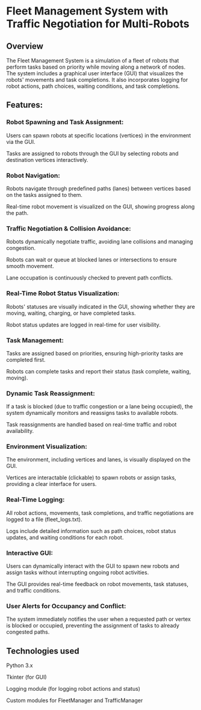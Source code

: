 # Fleet Management System with Traffic Negotiation for Multi-Robots

## Overview

The Fleet Management System is a simulation of a fleet of robots that perform tasks based on priority while moving along a network of nodes. The system includes a graphical user interface (GUI) that visualizes the robots' movements and task completions. It also incorporates logging for robot actions, path choices, waiting conditions, and task completions.
 
## Features:

### Robot Spawning and Task Assignment:

Users can spawn robots at specific locations (vertices) in the environment via the GUI.

Tasks are assigned to robots through the GUI by selecting robots and destination vertices interactively.

### Robot Navigation:

Robots navigate through predefined paths (lanes) between vertices based on the tasks assigned to them.

Real-time robot movement is visualized on the GUI, showing progress along the path.

### Traffic Negotiation & Collision Avoidance:

Robots dynamically negotiate traffic, avoiding lane collisions and managing congestion.

Robots can wait or queue at blocked lanes or intersections to ensure smooth movement.

Lane occupation is continuously checked to prevent path conflicts.

### Real-Time Robot Status Visualization:

Robots' statuses are visually indicated in the GUI, showing whether they are moving, waiting, charging, or have completed tasks.

Robot status updates are logged in real-time for user visibility.

### Task Management:

Tasks are assigned based on priorities, ensuring high-priority tasks are completed first.

Robots can complete tasks and report their status (task complete, waiting, moving).

### Dynamic Task Reassignment:

If a task is blocked (due to traffic congestion or a lane being occupied), the system dynamically monitors and reassigns tasks to available robots.

Task reassignments are handled based on real-time traffic and robot availability.

### Environment Visualization:

The environment, including vertices and lanes, is visually displayed on the GUI.

Vertices are interactable (clickable) to spawn robots or assign tasks, providing a clear interface for users.

### Real-Time Logging:

All robot actions, movements, task completions, and traffic negotiations are logged to a file (fleet_logs.txt).

Logs include detailed information such as path choices, robot status updates, and waiting conditions for each robot.

### Interactive GUI:

Users can dynamically interact with the GUI to spawn new robots and assign tasks without interrupting ongoing robot activities.

The GUI provides real-time feedback on robot movements, task statuses, and traffic conditions.

### User Alerts for Occupancy and Conflict:

The system immediately notifies the user when a requested path or vertex is blocked or occupied, preventing the assignment of tasks to already congested paths.


## Technologies used

Python 3.x

Tkinter (for GUI)

Logging module (for logging robot actions and status)

Custom modules for FleetManager and TrafficManager

